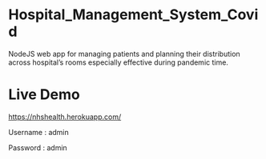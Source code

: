 # Hospital_Management_System_Covid
NodeJS web app for managing patients and planning their distribution across hospital’s rooms especially effective during pandemic time.

# Live Demo
https://nhshealth.herokuapp.com/
 
 Username : admin
 
 Password : admin
